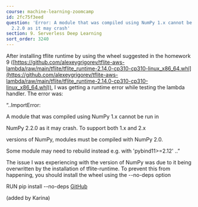 ```yaml
---
course: machine-learning-zoomcamp
id: 2fc75f3eed
question: 'Error: A module that was compiled using NumPy 1.x cannot be run in NumPy
  2.2.0 as it may crash'
section: 9. Serverless Deep Learning
sort_order: 3240
---
```


After installing tflite runtime by using the wheel suggested in the homework 9 ([https://github.com/alexeygrigorev/tflite-aws-lambda/raw/main/tflite/tflite_runtime-2.14.0-cp310-cp310-linux_x86_64.whl](https://github.com/alexeygrigorev/tflite-aws-lambda/raw/main/tflite/tflite_runtime-2.14.0-cp310-cp310-linux_x86_64.whl)), I was getting a runtime error while testing the lambda handler. The error was:

“..ImportError:

A module that was compiled using NumPy 1.x cannot be run in

NumPy 2.2.0 as it may crash. To support both 1.x and 2.x

versions of NumPy, modules must be compiled with NumPy 2.0.

Some module may need to rebuild instead e.g. with 'pybind11>=2.12' ..”

The issue I was experiencing with the version of NumPy was due to it being overwritten by the installation of tflite-runtime. To prevent this from happening, you should install the wheel using the --no-deps option

RUN pip install --no-deps [GitHub](https://github.com/alexeygrigorev/tflite-aws-lambda/raw/main/tflite/tflite_runtime-2.14.0-cp310-cp310-linux_x86_64.whl)

(added by Karina)

